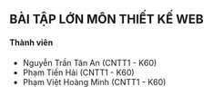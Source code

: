 ## BÀI TẬP LỚN MÔN THIẾT KẾ WEB

#### Thành viên

- Nguyễn Trần Tân An (CNTT1 - K60)
- Phạm Tiến Hải (CNTT1 - K60)
- Phạm Việt Hoàng Minh (CNTT1 - K60)
